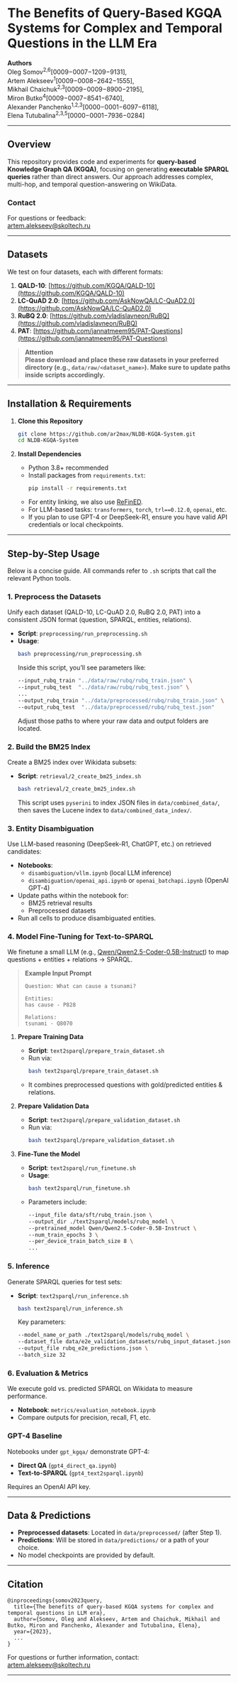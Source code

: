 # The Benefits of Query-Based KGQA Systems for Complex and Temporal Questions in the LLM Era

**Authors**  
Oleg Somov<sup>2,6</sup>[0009−0007−1209−9131],  
Artem Alekseev<sup>1</sup>[0009−0008−2642−1555],  
Mikhail Chaichuk<sup>2,3</sup>[0009−0009−8900−2195],  
Miron Butko<sup>4</sup>[0009−0007−8541−6740],  
Alexander Panchenko<sup>1,2,3</sup>[0000−0001−6097−6118],  
Elena Tutubalina<sup>2,3,5</sup>[0000−0001−7936−0284]

---

## Overview

This repository provides code and experiments for **query-based Knowledge Graph QA (KGQA)**, focusing on generating **executable SPARQL queries** rather than direct answers. Our approach addresses complex, multi-hop, and temporal question-answering on WikiData.

### Contact
For questions or feedback:  
[artem.alekseev@skoltech.ru](mailto:artem.alekseev@skoltech.ru)

---

## Datasets

We test on four datasets, each with different formats:

1. **QALD-10**: [https://github.com/KGQA/QALD-10](https://github.com/KGQA/QALD-10)  
2. **LC-QuAD 2.0**: [https://github.com/AskNowQA/LC-QuAD2.0](https://github.com/AskNowQA/LC-QuAD2.0)  
3. **RuBQ 2.0**: [https://github.com/vladislavneon/RuBQ](https://github.com/vladislavneon/RuBQ)  
4. **PAT**: [https://github.com/jannatmeem95/PAT-Questions](https://github.com/jannatmeem95/PAT-Questions)

> **Attention**  
> **Please download and place these raw datasets in your preferred directory (e.g., `data/raw/<dataset_name>`). Make sure to update paths inside scripts accordingly.**

---

## Installation & Requirements

1. **Clone this Repository**  
   ```bash
   git clone https://github.com/ar2max/NLDB-KGQA-System.git
   cd NLDB-KGQA-System
   ```

2. **Install Dependencies**  
   - Python 3.8+ recommended  
   - Install packages from `requirements.txt`:
     ```bash
     pip install -r requirements.txt
     ```
   - For entity linking, we also use [ReFinED](https://github.com/amazon-science/ReFinED).  
   - For LLM-based tasks: `transformers`, `torch`, `trl==0.12.0`, `openai`, etc.  
   - If you plan to use GPT-4 or DeepSeek-R1, ensure you have valid API credentials or local checkpoints.

---

## Step-by-Step Usage

Below is a concise guide. All commands refer to `.sh` scripts that call the relevant Python tools.

### 1. **Preprocess the Datasets**

Unify each dataset (QALD-10, LC-QuAD 2.0, RuBQ 2.0, PAT) into a consistent JSON format (question, SPARQL, entities, relations).  
- **Script**: `preprocessing/run_preprocessing.sh`  
- **Usage**:
  ```bash
  bash preprocessing/run_preprocessing.sh
  ```
  Inside this script, you’ll see parameters like:
  ```bash
  --input_rubq_train "../data/raw/rubq/rubq_train.json" \
  --input_rubq_test  "../data/raw/rubq/rubq_test.json" \
  ...
  --output_rubq_train "../data/preprocessed/rubq/rubq_train.json" \
  --output_rubq_test  "../data/preprocessed/rubq/rubq_test.json"
  ```
  Adjust those paths to where your raw data and output folders are located.

### 2. **Build the BM25 Index**

Create a BM25 index over Wikidata subsets:
- **Script**: `retrieval/2_create_bm25_index.sh`
  ```bash
  bash retrieval/2_create_bm25_index.sh
  ```
  This script uses `pyserini` to index JSON files in `data/combined_data/`, then saves the Lucene index to `data/combined_data_index/`.

### 3. **Entity Disambiguation**

Use LLM-based reasoning (DeepSeek-R1, ChatGPT, etc.) on retrieved candidates:
- **Notebooks**:  
  - `disambiguation/vllm.ipynb` (local LLM inference)  
  - `disambiguation/openai_api.ipynb` or `openai_batchapi.ipynb` (OpenAI GPT-4)  
- Update paths within the notebook for:
  - BM25 retrieval results  
  - Preprocessed datasets  
- Run all cells to produce disambiguated entities.

### 4. **Model Fine-Tuning for Text-to-SPARQL**

We finetune a small LLM (e.g., [Qwen/Qwen2.5-Coder-0.5B-Instruct](https://huggingface.co/Qwen/Qwen2.5-Coder-0.5B-Instruct)) to map questions + entities + relations → SPARQL.

> **Example Input Prompt**  
> ```text
> Question: What can cause a tsunami?
>
> Entities:
> has cause - P828
>
> Relations:
> tsunami - Q8070
> ```

1. **Prepare Training Data**  
   - **Script**: `text2sparql/prepare_train_dataset.sh`  
   - Run via:
     ```bash
     bash text2sparql/prepare_train_dataset.sh
     ```
   - It combines preprocessed questions with gold/predicted entities & relations.

2. **Prepare Validation Data**  
   - **Script**: `text2sparql/prepare_validation_dataset.sh`  
   - Run via:
     ```bash
     bash text2sparql/prepare_validation_dataset.sh
     ```

3. **Fine-Tune the Model**  
   - **Script**: `text2sparql/run_finetune.sh`  
   - **Usage**:
     ```bash
     bash text2sparql/run_finetune.sh
     ```
   - Parameters include:
     ```bash
     --input_file data/sft/rubq_train.json \
     --output_dir ./text2sparql/models/rubq_model \
     --pretrained_model Qwen/Qwen2.5-Coder-0.5B-Instruct \
     --num_train_epochs 3 \
     --per_device_train_batch_size 8 \
     ...
     ```

### 5. **Inference**

Generate SPARQL queries for test sets:
- **Script**: `text2sparql/run_inference.sh`
  ```bash
  bash text2sparql/run_inference.sh
  ```
  Key parameters:
  ```bash
  --model_name_or_path ./text2sparql/models/rubq_model \
  --dataset_file data/e2e_validation_datasets/rubq_input_dataset.json \
  --output_file rubq_e2e_predictions.json \
  --batch_size 32
  ```

### 6. **Evaluation & Metrics**

We execute gold vs. predicted SPARQL on Wikidata to measure performance.  
- **Notebook**: `metrics/evaluation_notebook.ipynb`  
- Compare outputs for precision, recall, F1, etc.

### GPT-4 Baseline

Notebooks under `gpt_kgqa/` demonstrate GPT-4:
- **Direct QA** (`gpt4_direct_qa.ipynb`)  
- **Text-to-SPARQL** (`gpt4_text2sparql.ipynb`)  

Requires an OpenAI API key.

---

## Data & Predictions

- **Preprocessed datasets**: Located in `data/preprocessed/` (after Step 1).
- **Predictions**: Will be stored in `data/predictions/` or a path of your choice.
- No model checkpoints are provided by default.

---

## Citation

```
@inproceedings{somov2023query,
  title={The benefits of query-based KGQA systems for complex and temporal questions in LLM era},
  author={Somov, Oleg and Alekseev, Artem and Chaichuk, Mikhail and Butko, Miron and Panchenko, Alexander and Tutubalina, Elena},
  year={2023},
  ...
}
```

For questions or further information, contact:  
[artem.alekseev@skoltech.ru](mailto:artem.alekseev@skoltech.ru)

---

